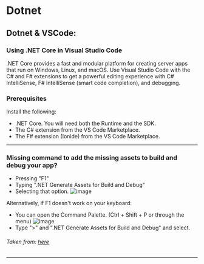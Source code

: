 # Dotnet 
## Dotnet & VSCode:
### Using .NET Core in Visual Studio Code

.NET Core provides a fast and modular platform for creating server apps that run on Windows, Linux, and macOS. Use Visual Studio Code with the C# and F# extensions to get a powerful editing experience with C# IntelliSense, F# IntelliSense (smart code completion), and debugging.
### Prerequisites

Install the following:

- .NET Core. You will need both the Runtime and the SDK.
- The C# extension from the VS Code Marketplace.
- The F# extension (Ionide) from the VS Code Marketplace.

---
### Missing command to add the missing assets to build and debug your app?
- Pressing "F1"
- Typing ".NET Generate Assets for Build and Debug"
- Selecting that option.
    ![image](https://user-images.githubusercontent.com/8293542/42709682-236649b2-8696-11e8-9f4a-d12ec835fa0b.png)

Alternatively, if F1 doesn't work on your keyboard:

- You can open the Command Palette. (Ctrl + Shift + P or through the menu)
    ![image](https://user-images.githubusercontent.com/8293542/42709807-9dcd9214-8696-11e8-9917-6c39aba9061c.png)
- Type ">" and ".NET Generate Assets for Build and Debug" and select.
###### Taken from: [here](https://github.com/dotnet/docs/issues/6408)
---
